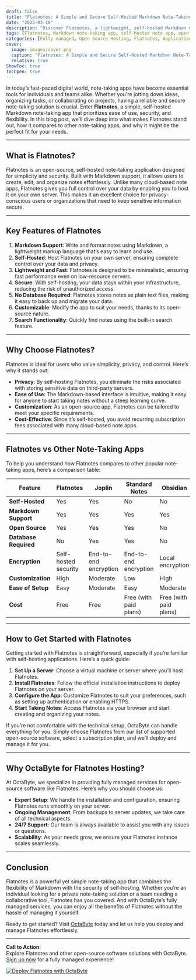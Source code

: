 ```yaml
---
draft: false
title: "Flatnotes: A Simple and Secure Self-Hosted Markdown Note-Taking App"
date: "2025-03-10"
description: "Discover Flatnotes, a lightweight, self-hosted Markdown note-taking app that combines simplicity with security. Learn why Flatnotes is the perfect choice for individuals and teams looking for a hassle-free, open-source solution for organizing notes."
tags: [Flatnotes, Markdown note-taking app, self-hosted note app, open-source note-taking, secure note app, Flatnotes vs other note apps, Flatnotes features, Flatnotes setup, Flatnotes benefits]
categories: [Fully managed, Open Source Hosting, Flatnotes, Applications, Note Taking]
cover:
  image: images/cover.png
  caption: "Flatnotes: A Simple and Secure Self-Hosted Markdown Note-Taking App"
  relative: true
ShowToc: true
TocOpen: true
---
```



In today’s fast-paced digital world, note-taking apps have become essential tools for individuals and teams alike. Whether you're jotting down ideas, organizing tasks, or collaborating on projects, having a reliable and secure note-taking solution is crucial. Enter **Flatnotes**, a simple, self-hosted Markdown note-taking app that prioritizes ease of use, security, and flexibility. In this blog post, we’ll dive deep into what makes Flatnotes stand out, how it compares to other note-taking apps, and why it might be the perfect fit for your needs.

---

## What is Flatnotes?

Flatnotes is an open-source, self-hosted note-taking application designed for simplicity and security. Built with Markdown support, it allows users to create, edit, and organize notes effortlessly. Unlike many cloud-based note apps, Flatnotes gives you full control over your data by enabling you to host it on your own server. This makes it an excellent choice for privacy-conscious users or organizations that need to keep sensitive information secure.

---

## Key Features of Flatnotes

1. **Markdown Support**: Write and format notes using Markdown, a lightweight markup language that’s easy to learn and use.
2. **Self-Hosted**: Host Flatnotes on your own server, ensuring complete control over your data and privacy.
3. **Lightweight and Fast**: Flatnotes is designed to be minimalistic, ensuring fast performance even on low-resource servers.
4. **Secure**: With self-hosting, your data stays within your infrastructure, reducing the risk of unauthorized access.
5. **No Database Required**: Flatnotes stores notes as plain text files, making it easy to back up and migrate your data.
6. **Customizable**: Modify the app to suit your needs, thanks to its open-source nature.
7. **Search Functionality**: Quickly find notes using the built-in search feature.

---

## Why Choose Flatnotes?

Flatnotes is ideal for users who value simplicity, privacy, and control. Here’s why it stands out:

- **Privacy**: By self-hosting Flatnotes, you eliminate the risks associated with storing sensitive data on third-party servers.
- **Ease of Use**: The Markdown-based interface is intuitive, making it easy for anyone to start taking notes without a steep learning curve.
- **Customization**: As an open-source app, Flatnotes can be tailored to meet your specific requirements.
- **Cost-Effective**: Since it’s self-hosted, you avoid recurring subscription fees associated with many cloud-based note apps.

---

## Flatnotes vs Other Note-Taking Apps

To help you understand how Flatnotes compares to other popular note-taking apps, here’s a comparison table:

| Feature                | Flatnotes               | Joplin                  | Standard Notes          | Obsidian                |
|------------------------|-------------------------|-------------------------|-------------------------|-------------------------|
| **Self-Hosted**        | Yes                     | Yes                     | No                      | No                      |
| **Markdown Support**   | Yes                     | Yes                     | Yes                     | Yes                     |
| **Open Source**        | Yes                     | Yes                     | Yes                     | No                      |
| **Database Required**  | No                      | Yes                     | Yes                     | No                      |
| **Encryption**         | Self-hosted security    | End-to-end encryption   | End-to-end encryption   | Local encryption        |
| **Customization**      | High                    | Moderate                | Low                     | High                    |
| **Ease of Setup**      | Easy                    | Moderate                | Easy                    | Moderate                |
| **Cost**               | Free                    | Free                    | Free (with paid plans)  | Free (with paid plans)  |

---

## How to Get Started with Flatnotes

Getting started with Flatnotes is straightforward, especially if you’re familiar with self-hosting applications. Here’s a quick guide:

1. **Set Up a Server**: Choose a virtual machine or server where you’ll host Flatnotes.
2. **Install Flatnotes**: Follow the official installation instructions to deploy Flatnotes on your server.
3. **Configure the App**: Customize Flatnotes to suit your preferences, such as setting up authentication or enabling HTTPS.
4. **Start Taking Notes**: Access Flatnotes via your browser and start creating and organizing your notes.

If you’re not comfortable with the technical setup, OctaByte can handle everything for you. Simply choose Flatnotes from our list of supported open-source software, select a subscription plan, and we’ll deploy and manage it for you.

---

## Why OctaByte for Flatnotes Hosting?

At OctaByte, we specialize in providing fully managed services for open-source software like Flatnotes. Here’s why you should choose us:

- **Expert Setup**: We handle the installation and configuration, ensuring Flatnotes runs smoothly on your server.
- **Ongoing Management**: From backups to server updates, we take care of all technical aspects.
- **24/7 Support**: Our team is always available to assist you with any issues or questions.
- **Scalability**: As your needs grow, we ensure your Flatnotes instance scales seamlessly.

---

## Conclusion

Flatnotes is a powerful yet simple note-taking app that combines the flexibility of Markdown with the security of self-hosting. Whether you’re an individual looking for a private note-taking solution or a team needing a collaborative tool, Flatnotes has you covered. And with OctaByte’s fully managed services, you can enjoy all the benefits of Flatnotes without the hassle of managing it yourself.

Ready to get started? Visit [OctaByte](https://octabyte.io) today and let us help you deploy and manage Flatnotes effortlessly.

---

**Call to Action:**  
Explore Flatnotes and other open-source software solutions with OctaByte. [Sign up now](https://octabyte.io) for a fully managed experience!

[![Deploy Flatnotes with OctaByte](/images/deploy-on-octabyte.png)](https://octabyte.io/fully-managed-open-source-services/applications/note-taking/flatnotes)